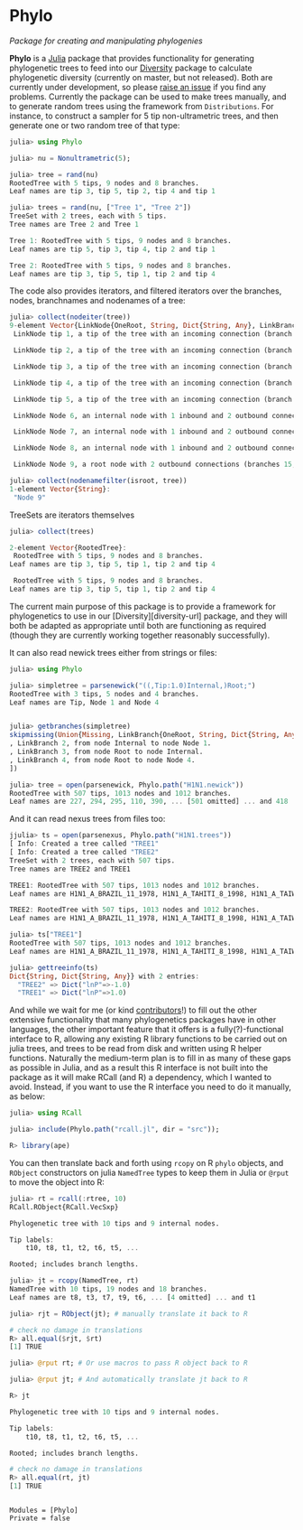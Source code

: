 # Phylo

*Package for creating and manipulating phylogenies*

**Phylo** is a [Julia](http://www.julialang.org) package that provides
 functionality for generating phylogenetic trees to feed into our
 [Diversity](https://github.com/richardreeve/Diversity.jl) package to calculate phylogenetic
 diversity (currently on master,
 but not released). Both are currently under development, so please
 [raise an issue](https://github.com/richardreeve/Phylo.jl/issues) if you find any problems. Currently the
 package can be used to make trees manually, and to generate random
 trees using the framework from `Distributions`. For instance, to construct a sampler for 5 tip non-ultrametric
 trees, and then generate one or two random tree of that type:

```julia
julia> using Phylo

julia> nu = Nonultrametric(5);

julia> tree = rand(nu)
RootedTree with 5 tips, 9 nodes and 8 branches.
Leaf names are tip 3, tip 5, tip 2, tip 4 and tip 1

julia> trees = rand(nu, ["Tree 1", "Tree 2"])
TreeSet with 2 trees, each with 5 tips.
Tree names are Tree 2 and Tree 1

Tree 1: RootedTree with 5 tips, 9 nodes and 8 branches.
Leaf names are tip 5, tip 3, tip 4, tip 2 and tip 1

Tree 2: RootedTree with 5 tips, 9 nodes and 8 branches.
Leaf names are tip 3, tip 5, tip 1, tip 2 and tip 4
```

The code also provides iterators, and filtered iterators over the
branches, nodes, branchnames and nodenames of a tree:

```julia
julia> collect(nodeiter(tree))
9-element Vector{LinkNode{OneRoot, String, Dict{String, Any}, LinkBranch{OneRoot, String, Dict{String, Any}, Float64}}}:
 LinkNode tip 1, a tip of the tree with an incoming connection (branch 16).

 LinkNode tip 2, a tip of the tree with an incoming connection (branch 10).

 LinkNode tip 3, a tip of the tree with an incoming connection (branch 11).

 LinkNode tip 4, a tip of the tree with an incoming connection (branch 14).

 LinkNode tip 5, a tip of the tree with an incoming connection (branch 9).

 LinkNode Node 6, an internal node with 1 inbound and 2 outbound connections (branches 12 and 9, 10)

 LinkNode Node 7, an internal node with 1 inbound and 2 outbound connections (branches 13 and 11, 12)

 LinkNode Node 8, an internal node with 1 inbound and 2 outbound connections (branches 15 and 13, 14)

 LinkNode Node 9, a root node with 2 outbound connections (branches 15, 16)

julia> collect(nodenamefilter(isroot, tree))
1-element Vector{String}:
 "Node 9"
```

TreeSets are iterators themselves

```julia
julia> collect(trees)

2-element Vector{RootedTree}:
 RootedTree with 5 tips, 9 nodes and 8 branches.
Leaf names are tip 3, tip 5, tip 1, tip 2 and tip 4

 RootedTree with 5 tips, 9 nodes and 8 branches.
Leaf names are tip 3, tip 5, tip 1, tip 2 and tip 4
```

The current main purpose of this package is to provide a framework for
phylogenetics to use in our [Diversity][diversity-url] package, and
they will both be adapted as appropriate until both are functioning as
required (though they are currently working together reasonably successfully).

It can also read newick trees either from
strings or files:

```julia
julia> using Phylo

julia> simpletree = parsenewick("((,Tip:1.0)Internal,)Root;")
RootedTree with 3 tips, 5 nodes and 4 branches.
Leaf names are Tip, Node 1 and Node 4


julia> getbranches(simpletree)
skipmissing(Union{Missing, LinkBranch{OneRoot, String, Dict{String, Any}, Float64}}[LinkBranch 1, from node Internal to node Tip (length 1.0).
, LinkBranch 2, from node Internal to node Node 1.
, LinkBranch 3, from node Root to node Internal.
, LinkBranch 4, from node Root to node Node 4.
])

julia> tree = open(parsenewick, Phylo.path("H1N1.newick"))
RootedTree with 507 tips, 1013 nodes and 1012 branches.
Leaf names are 227, 294, 295, 110, 390, ... [501 omitted] ... and 418
```
And it can read nexus trees from files too:

```julia
jjulia> ts = open(parsenexus, Phylo.path("H1N1.trees"))
[ Info: Created a tree called "TREE1"
[ Info: Created a tree called "TREE2"
TreeSet with 2 trees, each with 507 tips.
Tree names are TREE2 and TREE1

TREE1: RootedTree with 507 tips, 1013 nodes and 1012 branches.
Leaf names are H1N1_A_BRAZIL_11_1978, H1N1_A_TAHITI_8_1998, H1N1_A_TAIWAN_1_1986, H1N1_A_BAYERN_7_1995, H1N1_A_ENGLAND_45_1998, ... [501 omitted] ... and H1N1_A_PUERTORICO_8_1934

TREE2: RootedTree with 507 tips, 1013 nodes and 1012 branches.
Leaf names are H1N1_A_BRAZIL_11_1978, H1N1_A_TAHITI_8_1998, H1N1_A_TAIWAN_1_1986, H1N1_A_BAYERN_7_1995, H1N1_A_ENGLAND_45_1998, ... [501 omitted] ... and H1N1_A_PUERTORICO_8_1934

julia> ts["TREE1"]
RootedTree with 507 tips, 1013 nodes and 1012 branches.
Leaf names are H1N1_A_BRAZIL_11_1978, H1N1_A_TAHITI_8_1998, H1N1_A_TAIWAN_1_1986, H1N1_A_BAYERN_7_1995, H1N1_A_ENGLAND_45_1998, ... [501 omitted] ... and H1N1_A_PUERTORICO_8_1934

julia> gettreeinfo(ts)
Dict{String, Dict{String, Any}} with 2 entries:
  "TREE2" => Dict("lnP"=>-1.0)
  "TREE1" => Dict("lnP"=>1.0)
```

And while we wait for me (or kind [contributors](https://github.com/richardreeve/Phylo.jl/pulls)!) to fill out
the other extensive functionality that many phylogenetics packages
have in other languages, the other important feature that it offers is
a fully(?)-functional interface to R, allowing any existing R library
functions to be carried out on julia trees, and trees to be read from
disk and written using R helper functions. Naturally the medium-term
plan is to fill in as many of these gaps as possible in Julia, and as
a result this R interface is not built into the package as it will make
RCall (and R) a dependency, which I wanted to avoid. Instead, if you
want to use the R interface you need to do it manually, as below:

```julia
julia> using RCall

julia> include(Phylo.path("rcall.jl", dir = "src"));

R> library(ape)
```

You can then translate back and forth using `rcopy` on
R `phylo` objects, and `RObject` constructors on julia `NamedTree`
types to keep them in Julia or `@rput` to move the object into R:

```julia
julia> rt = rcall(:rtree, 10)
RCall.RObject{RCall.VecSxp}

Phylogenetic tree with 10 tips and 9 internal nodes.

Tip labels:
	t10, t8, t1, t2, t6, t5, ...

Rooted; includes branch lengths.

julia> jt = rcopy(NamedTree, rt)
NamedTree with 10 tips, 19 nodes and 18 branches.
Leaf names are t8, t3, t7, t9, t6, ... [4 omitted] ... and t1

julia> rjt = RObject(jt); # manually translate it back to R

# check no damage in translations
R> all.equal($rjt, $rt)
[1] TRUE

julia> @rput rt; # Or use macros to pass R object back to R

julia> @rput jt; # And automatically translate jt back to R

R> jt

Phylogenetic tree with 10 tips and 9 internal nodes.

Tip labels:
	t10, t8, t1, t2, t6, t5, ...

Rooted; includes branch lengths.

# check no damage in translations
R> all.equal(rt, jt)
[1] TRUE
```

```@contents
```

```@autodocs
Modules = [Phylo]
Private = false
```

```@index
```
